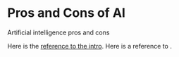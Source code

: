 # Pros and Cons of AI

Artificial intelligence pros and cons

Here is the [reference to the intro](intro.md). Here is a reference to [](section-label).
